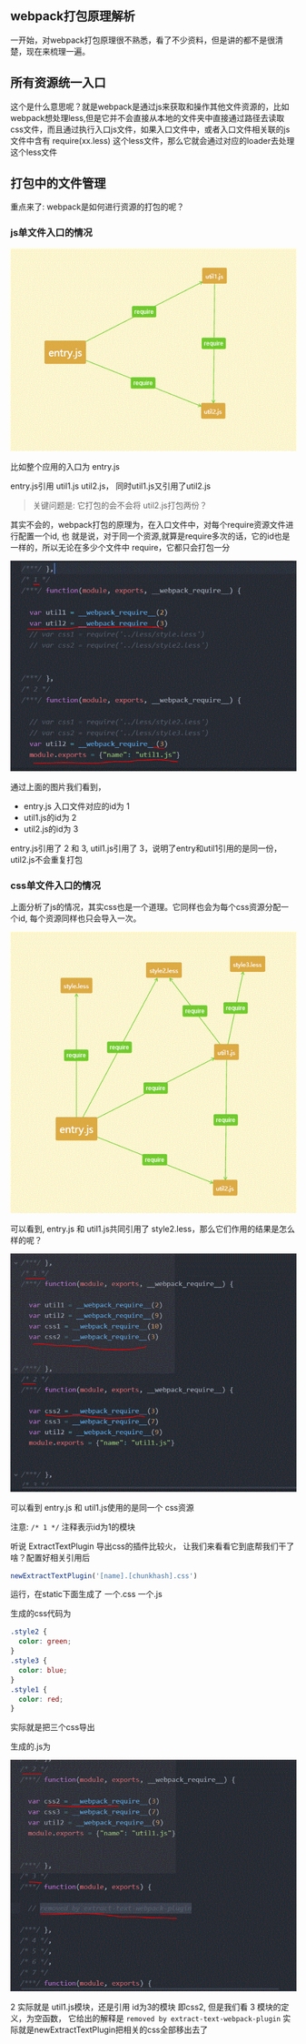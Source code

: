 ## webpack打包原理解析

一开始，对webpack打包原理很不熟悉，看了不少资料，但是讲的都不是很清楚，现在来梳理一遍。

## 所有资源统一入口

这个是什么意思呢？就是webpack是通过js来获取和操作其他文件资源的，比如webpack想处理less,但是它并不会直接从本地的文件夹中直接通过路径去读取css文件，而且通过执行入口js文件，如果入口文件中，或者入口文件相关联的js文件中含有 require(xx.less) 这个less文件，那么它就会通过对应的loader去处理这个less文件

## 打包中的文件管理

重点来了: webpack是如何进行资源的打包的呢？

### js单文件入口的情况

![](./image/img1.gif)

比如整个应用的入口为 entry.js

entry.js引用 util1.js util2.js， 同时util1.js又引用了util2.js

>关键问题是: 它打包的会不会将 util2.js打包两份？

其实不会的，webpack打包的原理为，在入口文件中，对每个require资源文件进行配置一个id, 也
就是说，对于同一个资源,就算是require多次的话，它的id也是一样的，所以无论在多少个文件中
require，它都只会打包一分

![](./image/img2.gif)

通过上面的图片我们看到，
- entry.js 入口文件对应的id为 1
- util1.js的id为 2
-  util2.js的id为 3

entry.js引用了 2 和 3, util1.js引用了 3，说明了entry和util1引用的是同一份，util2.js不会重复打包

### css单文件入口的情况

上面分析了js的情况，其实css也是一个道理。它同样也会为每个css资源分配一个id, 每个资源同样也只会导入一次。

![](./image/img3.gif)

可以看到, entry.js 和 util1.js共同引用了 style2.less，那么它们作用的结果是怎么样的呢？

![](./image/img4.gif)

可以看到 entry.js 和 util1.js使用的是同一个 css资源

注意: ```/* 1 */``` 注释表示id为1的模块

听说 ExtractTextPlugin 导出css的插件比较火， 让我们来看看它到底帮我们干了啥？配置好相关引用后
```js
newExtractTextPlugin('[name].[chunkhash].css')
```
运行，在static下面生成了 一个.css 一个.js

生成的css代码为
```css
.style2 {
  color: green;
}
.style3 {
  color: blue;
}
.style1 {
  color: red;
}
```
实际就是把三个css导出

生成的.js为

![](./image/img5.gif)

2 实际就是 util1.js模块，还是引用 id为3的模块 即css2, 但是我们看 3 模块的定义，为空函数， 它给出的解释是  ```removed by extract-text-webpack-plugin``` 实际就是newExtractTextPlugin把相关的css全部移出去了
